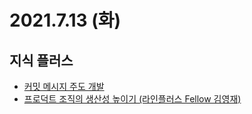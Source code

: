 # 2021.7.13 (화)

## 지식 플러스

- [커밋 메시지 주도 개발](https://gyuwon.github.io/blog/2021/04/04/commit-message-driven-development.html)
- [프로덕트 조직의 생산성 높이기 (라인플러스 Fellow 김영재)](https://www.youtube.com/watch?v=xlV82Q-ZmAA)
